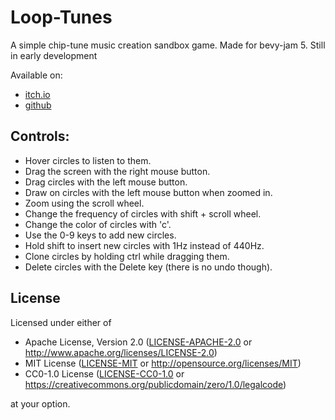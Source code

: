 # Loop-Tunes
A simple chip-tune music creation sandbox game. Made for bevy-jam 5. Still in early development

Available on:

- [itch.io](https://bcmpinc.itch.io/loop-tunes)
- [github](https://github.com/bcmpinc/looptunes)

## Controls:

- Hover circles to listen to them.
- Drag the screen with the right mouse button.
- Drag circles with the left mouse button.
- Draw on circles with the left mouse button when zoomed in.
- Zoom using the scroll wheel.
- Change the frequency of circles with shift + scroll wheel.
- Change the color of circles with 'c'.
- Use the 0-9 keys to add new circles.
- Hold shift to insert new circles with 1Hz instead of 440Hz.
- Clone circles by holding ctrl while dragging them.
- Delete circles with the Delete key (there is no undo though).

## License

Licensed under either of

* Apache License, Version 2.0
   ([LICENSE-APACHE-2.0](LICENSE-Apache-2.0) or <http://www.apache.org/licenses/LICENSE-2.0>)
* MIT License
   ([LICENSE-MIT](LICENSE-MIT) or <http://opensource.org/licenses/MIT>)
* CC0-1.0 License
   ([LICENSE-CC0-1.0](LICENSE-CC0-1.0) or <https://creativecommons.org/publicdomain/zero/1.0/legalcode>)

at your option.

